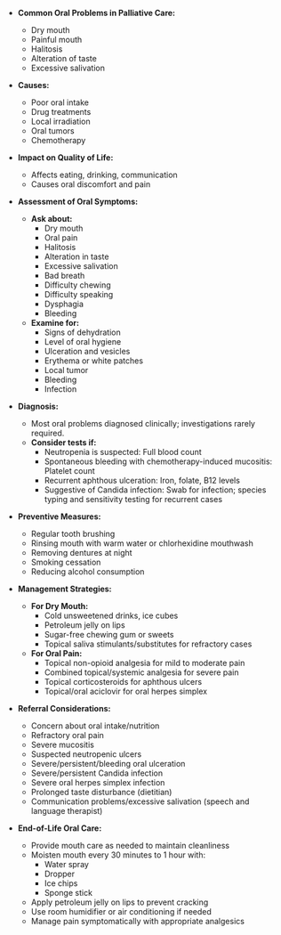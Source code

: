 - **Common Oral Problems in Palliative Care:**
  - Dry mouth
  - Painful mouth
  - Halitosis
  - Alteration of taste
  - Excessive salivation
- **Causes:**
  - Poor oral intake
  - Drug treatments
  - Local irradiation
  - Oral tumors
  - Chemotherapy

- **Impact on Quality of Life:**
  - Affects eating, drinking, communication
  - Causes oral discomfort and pain

- **Assessment of Oral Symptoms:**
  - **Ask about:**
    - Dry mouth
    - Oral pain
    - Halitosis
    - Alteration in taste
    - Excessive salivation
    - Bad breath
    - Difficulty chewing
    - Difficulty speaking
    - Dysphagia
    - Bleeding
  - **Examine for:**
    - Signs of dehydration
    - Level of oral hygiene
    - Ulceration and vesicles
    - Erythema or white patches
    - Local tumor
    - Bleeding
    - Infection

- **Diagnosis:**
  - Most oral problems diagnosed clinically; investigations rarely required.
  - **Consider tests if:**
    - Neutropenia is suspected: Full blood count
    - Spontaneous bleeding with chemotherapy-induced mucositis: Platelet count
    - Recurrent aphthous ulceration: Iron, folate, B12 levels
    - Suggestive of Candida infection: Swab for infection; species typing and sensitivity testing for recurrent cases

- **Preventive Measures:**
  - Regular tooth brushing
  - Rinsing mouth with warm water or chlorhexidine mouthwash
  - Removing dentures at night
  - Smoking cessation
  - Reducing alcohol consumption

- **Management Strategies:**
  - **For Dry Mouth:**
    - Cold unsweetened drinks, ice cubes
    - Petroleum jelly on lips
    - Sugar-free chewing gum or sweets
    - Topical saliva stimulants/substitutes for refractory cases
  - **For Oral Pain:**
    - Topical non-opioid analgesia for mild to moderate pain
    - Combined topical/systemic analgesia for severe pain
    - Topical corticosteroids for aphthous ulcers
    - Topical/oral aciclovir for oral herpes simplex
- **Referral Considerations:**
  - Concern about oral intake/nutrition
  - Refractory oral pain
  - Severe mucositis
  - Suspected neutropenic ulcers
  - Severe/persistent/bleeding oral ulceration
  - Severe/persistent Candida infection
  - Severe oral herpes simplex infection
  - Prolonged taste disturbance (dietitian)
  - Communication problems/excessive salivation (speech and language therapist)

- **End-of-Life Oral Care:**
  - Provide mouth care as needed to maintain cleanliness
  - Moisten mouth every 30 minutes to 1 hour with:
    - Water spray
    - Dropper
    - Ice chips
    - Sponge stick
  - Apply petroleum jelly on lips to prevent cracking
  - Use room humidifier or air conditioning if needed
  - Manage pain symptomatically with appropriate analgesics